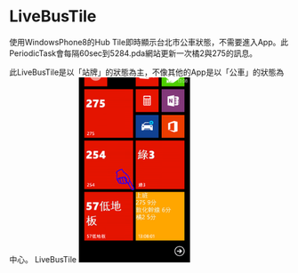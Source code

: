 LiveBusTile
===========
使用WindowsPhone8的Hub Tile即時顯示台北市公車狀態，不需要進入App。此PeriodicTask會每隔60sec到5284.pda網站更新一次橘2與275的訊息。

此LiveBusTile是以「站牌」的狀態為主，不像其他的App是以「公車」的狀態為中心。
LiveBusTile
<img src="screenshot.png" style="width: 200px;"/>

